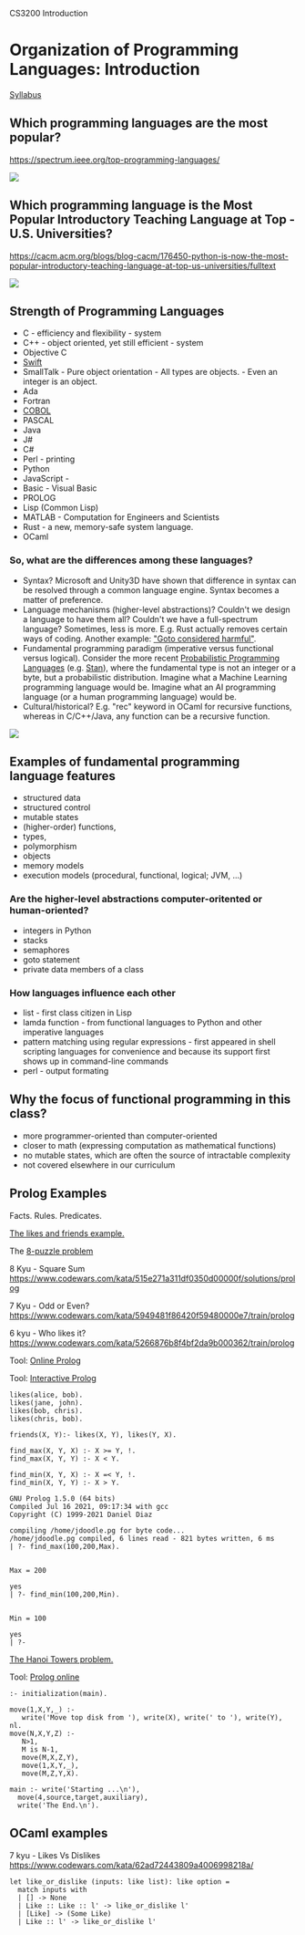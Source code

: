 CS3200 Introduction


# Organization of Programming Languages: Introduction

[Syllabus](.)

## Which programming languages are the most popular?

https://spectrum.ieee.org/top-programming-languages/

![](https://www.northeastern.edu/graduate/blog/wp-content/uploads/2020/06/Popular-Programmig-Languages.png)

## Which programming language is the Most Popular Introductory Teaching Language at Top ­U.S. ­Universities?

https://cacm.acm.org/blogs/blog-cacm/176450-python-is-now-the-most-popular-introductory-teaching-language-at-top-us-universities/fulltext

![](https://cacm.acm.org/system/assets/0001/6722/Top39-700.4.png)

## Strength of Programming Languages

- C - efficiency and flexibility - system
- C++ - object oriented, yet still efficient - system
- Objective C
- [Swift](https://developer.apple.com/swift/)
- SmallTalk - Pure object orientation - All types are objects. - Even an integer is an object.
- Ada
- Fortran
- [COBOL](https://en.wikipedia.org/wiki/COBOL)
- PASCAL
- Java
- J#
- C#
- Perl - printing
- Python
- JavaScript - 
- Basic - Visual Basic
- PROLOG 
- Lisp (Common Lisp)
- MATLAB - Computation for Engineers and Scientists
- Rust - a new, memory-safe system language.
- OCaml

### So, what are the differences among these languages? 

- Syntax? Microsoft and Unity3D have shown that difference in syntax can be resolved through a common language engine. Syntax becomes a matter of preference.
- Language mechanisms (higher-level abstractions)? Couldn't we design a language to have them all? Couldn't we have a full-spectrum language? Sometimes, less is more. E.g. Rust actually removes certain ways of coding. Another example: ["Goto considered harmful"](https://homepages.cwi.nl/~storm/teaching/reader/Dijkstra68.pdf).
- Fundamental programming paradigm (imperative versus functional versus logical). Consider the more recent [Probabilistic Programming Languages](https://en.wikipedia.org/wiki/Probabilistic_programming) (e.g. [Stan](https://mc-stan.org/)), where the fundamental type is not an integer or a byte, but a probabilistic distribution. Imagine what a Machine Learning programming language would be. Imagine what an AI programming language (or a human programming language) would be.
- Cultural/historical? E.g. "rec" keyword in OCaml for recursive functions, whereas in C/C++/Java, any function can be a recursive function.

![](https://i.imgur.com/FXwv3zz.png)

## Examples of fundamental programming language features

- structured data
- structured control
- mutable states
- (higher-order) functions, 
- types, 
- polymorphism
- objects
- memory models
- execution models (procedural, functional, logical;  JVM, ...)

### Are the higher-level abstractions computer-oritented or human-oriented?

- integers in Python
- stacks
- semaphores 
- goto statement
- private data members of a class

### How languages influence each other

- list - first class citizen in Lisp
- lamda function - from functional languages to Python and other imperative languages
- pattern matching using regular expressions - first appeared in shell scripting languages for convenience and because its support first shows up in command-line commands
- perl - output formating

## Why the focus of functional programming in this class?

- more programmer-oriented than computer-oriented
- closer to math (expressing computation as mathematical functions)
- no mutable states, which are often the source of intractable complexity
- not covered elsewhere in our curriculum

## Prolog Examples

Facts. Rules. Predicates.

[The likes and friends example.](https://athena.ecs.csus.edu/~mei/logicp/prolog/programming-examples.html) 

The [8-puzzle problem](https://www.cpp.edu/~jrfisher/www/prolog_tutorial/5_2.html)

8 Kyu - Square Sum
https://www.codewars.com/kata/515e271a311df0350d00000f/solutions/prolog

7 Kyu - Odd or Even?
https://www.codewars.com/kata/5949481f86420f59480000e7/train/prolog

6 kyu - Who likes it?
https://www.codewars.com/kata/5266876b8f4bf2da9b000362/train/prolog


Tool: [Online Prolog](https://www.onlinegdb.com/online_prolog_compiler)

Tool: [Interactive Prolog](https://www.jdoodle.com/execute-prolog-online/)
```
likes(alice, bob).
likes(jane, john).
likes(bob, chris).
likes(chris, bob).

friends(X, Y):- likes(X, Y), likes(Y, X).
```


```
find_max(X, Y, X) :- X >= Y, !.
find_max(X, Y, Y) :- X < Y.

find_min(X, Y, X) :- X =< Y, !.
find_min(X, Y, Y) :- X > Y.
```

```
GNU Prolog 1.5.0 (64 bits)
Compiled Jul 16 2021, 09:17:34 with gcc
Copyright (C) 1999-2021 Daniel Diaz

compiling /home/jdoodle.pg for byte code...
/home/jdoodle.pg compiled, 6 lines read - 821 bytes written, 6 ms
| ?- find_max(100,200,Max).


Max = 200

yes
| ?- find_min(100,200,Min).


Min = 100

yes
| ?- 
```

[The Hanoi Towers problem.](https://www.tutorialspoint.com/prolog/prolog_towers_of_hanoi_problem.htm)

Tool: [Prolog online](https://www.tutorialspoint.com/execute_prolog_online.php)
```
:- initialization(main).

move(1,X,Y,_) :-
   write('Move top disk from '), write(X), write(' to '), write(Y), nl.
move(N,X,Y,Z) :-
   N>1,
   M is N-1,
   move(M,X,Z,Y),
   move(1,X,Y,_),
   move(M,Z,Y,X).
   
main :- write('Starting ...\n'),
  move(4,source,target,auxiliary),
  write('The End.\n').
```

## OCaml examples

7 kyu - Likes Vs Dislikes
https://www.codewars.com/kata/62ad72443809a4006998218a/

```
let like_or_dislike (inputs: like list): like option =
  match inputs with
  | [] -> None
  | Like :: Like :: l' -> like_or_dislike l'
  | [Like] -> (Some Like)
  | Like :: l' -> like_or_dislike l'
 ```
